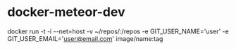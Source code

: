# docker-meteor-dev

docker run -t -i  --net=host -v ~/repos/:/repos -e GIT_USER_NAME='user' -e GIT_USER_EMAIL='user@email.com'  image/name:tag
